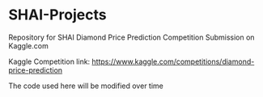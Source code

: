 # SHAI-Projects
Repository for SHAI Diamond Price Prediction Competition Submission on Kaggle.com

Kaggle Competition link: https://www.kaggle.com/competitions/diamond-price-prediction

The code used here will be modified over time
